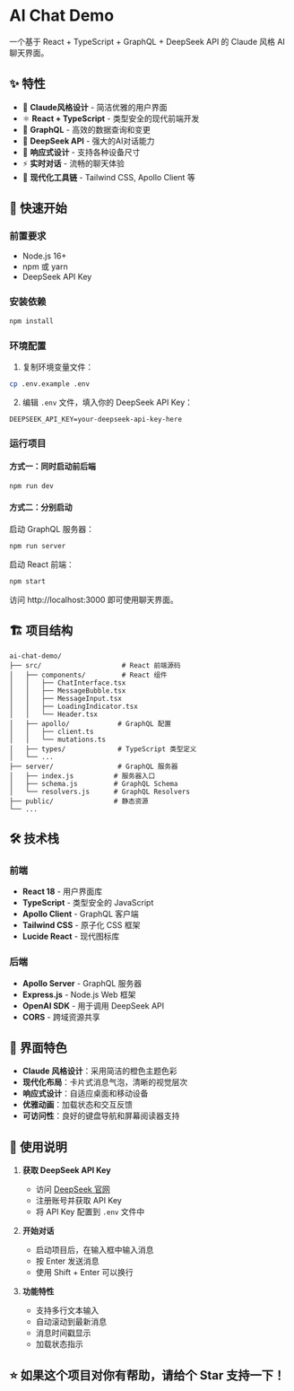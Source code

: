 # AI Chat Demo

一个基于 React + TypeScript + GraphQL + DeepSeek API 的 Claude 风格 AI 聊天界面。

## ✨ 特性

- 🎨 **Claude风格设计** - 简洁优雅的用户界面
- ⚛️ **React + TypeScript** - 类型安全的现代前端开发
- 🔗 **GraphQL** - 高效的数据查询和变更
- 🤖 **DeepSeek API** - 强大的AI对话能力
- 📱 **响应式设计** - 支持各种设备尺寸
- ⚡ **实时对话** - 流畅的聊天体验
- 🎯 **现代化工具链** - Tailwind CSS, Apollo Client 等

## 🚀 快速开始

### 前置要求

- Node.js 16+
- npm 或 yarn
- DeepSeek API Key

### 安装依赖

```bash
npm install
```

### 环境配置

1. 复制环境变量文件：
```bash
cp .env.example .env
```

2. 编辑 `.env` 文件，填入你的 DeepSeek API Key：
```env
DEEPSEEK_API_KEY=your-deepseek-api-key-here
```

### 运行项目

#### 方式一：同时启动前后端
```bash
npm run dev
```

#### 方式二：分别启动

启动 GraphQL 服务器：
```bash
npm run server
```

启动 React 前端：
```bash
npm start
```

访问 http://localhost:3000 即可使用聊天界面。

## 🏗️ 项目结构

```
ai-chat-demo/
├── src/                    # React 前端源码
│   ├── components/         # React 组件
│   │   ├── ChatInterface.tsx
│   │   ├── MessageBubble.tsx
│   │   ├── MessageInput.tsx
│   │   ├── LoadingIndicator.tsx
│   │   └── Header.tsx
│   ├── apollo/            # GraphQL 配置
│   │   ├── client.ts
│   │   └── mutations.ts
│   ├── types/             # TypeScript 类型定义
│   └── ...
├── server/                # GraphQL 服务器
│   ├── index.js          # 服务器入口
│   ├── schema.js         # GraphQL Schema
│   └── resolvers.js      # GraphQL Resolvers
├── public/               # 静态资源
└── ...
```

## 🛠️ 技术栈

### 前端
- **React 18** - 用户界面库
- **TypeScript** - 类型安全的 JavaScript
- **Apollo Client** - GraphQL 客户端
- **Tailwind CSS** - 原子化 CSS 框架
- **Lucide React** - 现代图标库

### 后端
- **Apollo Server** - GraphQL 服务器
- **Express.js** - Node.js Web 框架
- **OpenAI SDK** - 用于调用 DeepSeek API
- **CORS** - 跨域资源共享

## 🎨 界面特色

- **Claude 风格设计**：采用简洁的橙色主题色彩
- **现代化布局**：卡片式消息气泡，清晰的视觉层次
- **响应式设计**：自适应桌面和移动设备
- **优雅动画**：加载状态和交互反馈
- **可访问性**：良好的键盘导航和屏幕阅读器支持

## 📝 使用说明

1. **获取 DeepSeek API Key**
   - 访问 [DeepSeek 官网](https://www.deepseek.com/)
   - 注册账号并获取 API Key
   - 将 API Key 配置到 `.env` 文件中

2. **开始对话**
   - 启动项目后，在输入框中输入消息
   - 按 Enter 发送消息
   - 使用 Shift + Enter 可以换行

3. **功能特性**
   - 支持多行文本输入
   - 自动滚动到最新消息
   - 消息时间戳显示
   - 加载状态指示

## ⭐ 如果这个项目对你有帮助，请给个 Star 支持一下！
